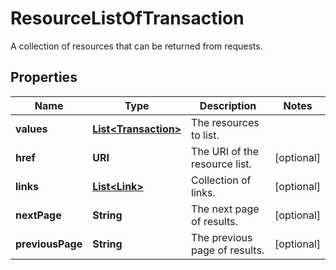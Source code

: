 

# ResourceListOfTransaction

A collection of resources that can be returned from requests.

## Properties

Name | Type | Description | Notes
------------ | ------------- | ------------- | -------------
**values** | [**List&lt;Transaction&gt;**](Transaction.md) | The resources to list. | 
**href** | **URI** | The URI of the resource list. |  [optional]
**links** | [**List&lt;Link&gt;**](Link.md) | Collection of links. |  [optional]
**nextPage** | **String** | The next page of results. |  [optional]
**previousPage** | **String** | The previous page of results. |  [optional]




